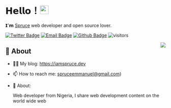 # 𝗛𝗲𝗹𝗹𝗼！<img src="https://user-images.githubusercontent.com/5679180/79618120-0daffb80-80be-11ea-819e-d2b0fa904d07.gif" width="27px"> 

𝗜'𝗺 [Spruce](https://iamspruce.dev) web developer and open source lover.

[![Twitter Badge](https://img.shields.io/badge/-Twitter-1da1f2?style=flat-square&labelColor=1da1f2&logo=twitter&logoColor=white&link=https://twitter.com/sprucekhalifa)](https://twitter.com/sprucekhalifa)
[![Email Badge](https://img.shields.io/badge/-Email-c14438?style=flat-square&logo=Gmail&logoColor=white&link=mailto:spruceemmanuel@gmail.com)](mailto:spruceemmanuel@gmail.com)
[![Github Badge](https://img.shields.io/badge/-Github-232323?style=flat-square&logo=Github&logoColor=white&link=https://github.com/iamspruce)](https://github.com/iamspruce)
![visitors](https://visitor-badge.laobi.icu/badge?page_id=iamspruce)

<img align="right" src="https://github-readme-stats.vercel.app/api?username=iamspruce&show_icons=true&hide_border=true">

## 🧐 About

- 👨‍💻 My blog: https://iamspruce.dev
- 📫 How to reach me: spruceemmanuel@gmail.com)
- 🌱 About: 

    <div>
        Web developer from Nigeria, I share web development content on the world wide web
    </div>
